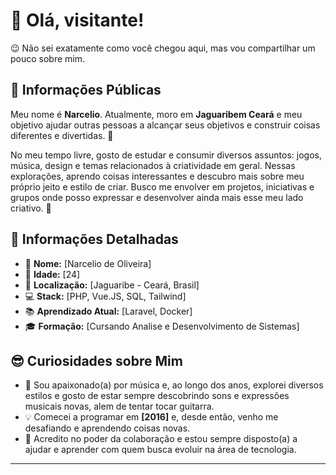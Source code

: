 # 👋 Olá, visitante!

😉 Não sei exatamente como você chegou aqui, mas vou compartilhar um pouco sobre mim. 

## 🌟 Informações Públicas

Meu nome é **Narcelio**. Atualmente, moro em **Jaguaribem Ceará** e meu objetivo ajudar outras pessoas a alcançar seus objetivos e construir coisas diferentes e divertidas. 🚀

No meu tempo livre, gosto de estudar e consumir diversos assuntos: jogos, música, design e temas relacionados à criatividade em geral. Nessas explorações, aprendo coisas interessantes e descubro mais sobre meu próprio jeito e estilo de criar. Busco me envolver em projetos, iniciativas e grupos onde posso expressar e desenvolver ainda mais esse meu lado criativo. 🤝

## 📝 Informações Detalhadas

- 👤 **Nome:** [Narcelio de Oliveira]   
- 🎂 **Idade:** [24]
- 📍 **Localização:** [Jaguaribe - Ceará, Brasil]   
- 💻 **Stack:** [PHP, Vue.JS, SQL, Tailwind]   
- 📚 **Aprendizado Atual:** [Laravel, Docker]   
- 🎓 **Formação:** [Cursando Analise e Desenvolvimento de Sistemas]      

## 😎 Curiosidades sobre Mim

- 🎸 Sou apaixonado(a) por música e, ao longo dos anos, explorei diversos estilos e gosto de estar sempre descobrindo sons e expressões musicais novas, alem de tentar tocar guitarra. 
- 💡 Comecei a programar em **[2016]** e, desde então, venho me desafiando e aprendendo coisas novas.   
- 🤗 Acredito no poder da colaboração e estou sempre disposto(a) a ajudar e aprender com quem busca evoluir na área de tecnologia.   
---
